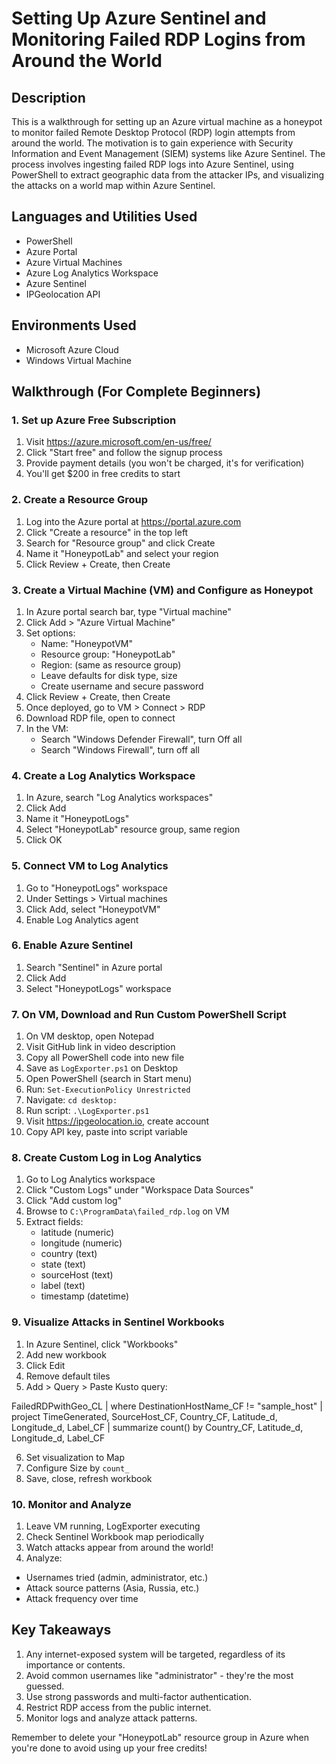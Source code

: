 # Setting Up Azure Sentinel and Monitoring Failed RDP Logins from Around the World

## Description
This is a walkthrough for setting up an Azure virtual machine as a honeypot to monitor failed Remote Desktop Protocol (RDP) login attempts from around the world. The motivation is to gain experience with Security Information and Event Management (SIEM) systems like Azure Sentinel. The process involves ingesting failed RDP logs into Azure Sentinel, using PowerShell to extract geographic data from the attacker IPs, and visualizing the attacks on a world map within Azure Sentinel.

## Languages and Utilities Used
- PowerShell
- Azure Portal
- Azure Virtual Machines
- Azure Log Analytics Workspace 
- Azure Sentinel
- IPGeolocation API

## Environments Used
- Microsoft Azure Cloud
- Windows Virtual Machine 

## Walkthrough (For Complete Beginners)

### 1. Set up Azure Free Subscription
1. Visit https://azure.microsoft.com/en-us/free/
2. Click "Start free" and follow the signup process
3. Provide payment details (you won't be charged, it's for verification)
4. You'll get $200 in free credits to start

### 2. Create a Resource Group
1. Log into the Azure portal at https://portal.azure.com
2. Click "Create a resource" in the top left
3. Search for "Resource group" and click Create
4. Name it "HoneypotLab" and select your region
5. Click Review + Create, then Create

### 3. Create a Virtual Machine (VM) and Configure as Honeypot
1. In Azure portal search bar, type "Virtual machine"
2. Click Add > "Azure Virtual Machine"
3. Set options:
   - Name: "HoneypotVM"
   - Resource group: "HoneypotLab"
   - Region: (same as resource group)
   - Leave defaults for disk type, size
   - Create username and secure password
4. Click Review + Create, then Create
5. Once deployed, go to VM > Connect > RDP
6. Download RDP file, open to connect
7. In the VM:
   - Search "Windows Defender Firewall", turn Off all
   - Search "Windows Firewall", turn off all

### 4. Create a Log Analytics Workspace
1. In Azure, search "Log Analytics workspaces"
2. Click Add
3. Name it "HoneypotLogs"
4. Select "HoneypotLab" resource group, same region
5. Click OK

### 5. Connect VM to Log Analytics
1. Go to "HoneypotLogs" workspace
2. Under Settings > Virtual machines
3. Click Add, select "HoneypotVM"
4. Enable Log Analytics agent

### 6. Enable Azure Sentinel
1. Search "Sentinel" in Azure portal
2. Click Add
3. Select "HoneypotLogs" workspace

### 7. On VM, Download and Run Custom PowerShell Script
1. On VM desktop, open Notepad
2. Visit GitHub link in video description
3. Copy all PowerShell code into new file
4. Save as `LogExporter.ps1` on Desktop
5. Open PowerShell (search in Start menu)
6. Run: `Set-ExecutionPolicy Unrestricted`
7. Navigate: `cd desktop:`
8. Run script: `.\LogExporter.ps1`
9. Visit https://ipgeolocation.io, create account
10. Copy API key, paste into script variable

### 8. Create Custom Log in Log Analytics
1. Go to Log Analytics workspace
2. Click "Custom Logs" under "Workspace Data Sources"
3. Click "Add custom log"
4. Browse to `C:\ProgramData\failed_rdp.log` on VM
5. Extract fields:
   - latitude (numeric)
   - longitude (numeric)
   - country (text)
   - state (text)
   - sourceHost (text)
   - label (text)
   - timestamp (datetime)

### 9. Visualize Attacks in Sentinel Workbooks
1. In Azure Sentinel, click "Workbooks"
2. Add new workbook
3. Click Edit
4. Remove default tiles
5. Add > Query > Paste Kusto query:

FailedRDPwithGeo_CL
| where DestinationHostName_CF != "sample_host"
| project TimeGenerated, SourceHost_CF, Country_CF, Latitude_d, Longitude_d, Label_CF
| summarize count() by Country_CF, Latitude_d, Longitude_d, Label_CF

6. Set visualization to Map
7. Configure Size by `count_`
8. Save, close, refresh workbook

### 10. Monitor and Analyze
1. Leave VM running, LogExporter executing
2. Check Sentinel Workbook map periodically
3. Watch attacks appear from around the world!
4. Analyze:
- Usernames tried (admin, administrator, etc.)
- Attack source patterns (Asia, Russia, etc.)
- Attack frequency over time

## Key Takeaways
1. Any internet-exposed system will be targeted, regardless of its importance or contents.
2. Avoid common usernames like "administrator" - they're the most guessed.
3. Use strong passwords and multi-factor authentication.
4. Restrict RDP access from the public internet.
5. Monitor logs and analyze attack patterns.

Remember to delete your "HoneypotLab" resource group in Azure when you're done to avoid using up your free credits!
